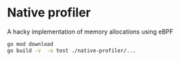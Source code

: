 # Native profiler

A hacky implementation of memory allocations using eBPF

```bash
go mod download
go build -v  -o test ./native-profiler/...
```
